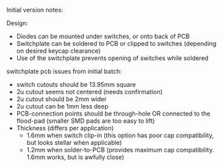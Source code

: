Initial version notes:

Design:
- Diodes can be mounted under switches, or onto back of PCB
- Switchplate can be soldered to PCB or clipped to switches (depending on desired keycap clearance)
- Use of the switchplate prevents opening of switches while soldered

switchplate pcb issues from initial batch:
- switch cutouts should be 13.95mm square
- 2u cutout seems not centered (needs confirmation)
- 2u cutout should be 2mm wider
- 2u cutout can be 1mm less deep
- PCB-connection points should be through-hole OR connected to the flood-pad (smaller SMD pads are too easy to lift)
- Thickness (differs per application)
  - 1.6mm when switch clip-in (this option has poor cap compatibility, but looks stellar when applicable)
  - 1.2mm when solder-to-PCB (provides maximum cap compatibility. 1.6mm works, but is awfully close)
